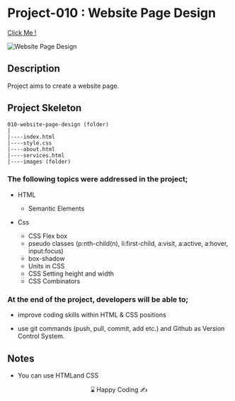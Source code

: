 # Project-010 : Website Page Design




[Click Me !](https://kaplanh.github.io/website-page-design/)

![ Website Page Design](https://github.com/kaplanh/website-page-design/assets/101884444/ec8617da-1d9a-4e12-adcf-96c397578ca8)



## Description

Project aims to create a website page.


## Project Skeleton 

```
010-website-page-design (folder)
|
|----index.html  
|----style.css   
|----about.html
|----services.html 		
|----images (folder)
```


### The following topics were addressed in the project;

-   HTML
    - Semantic Elements
  
-   Css
    -   CSS Flex box
    -   pseudo classes (p:nth-child(n), li:first-child, a:visit, a:active, a:hover, input:focus) 
    -   box-shadow
    -   Units in CSS
    -   CSS Setting height and width
    -   CSS Combinators



### At the end of the project, developers will be able to;

-   improve coding skills within HTML & CSS positions

-   use git commands (push, pull, commit, add etc.) and Github as Version Control System.

## Notes

-   You can use HTMLand CSS

<center> ⌛ Happy Coding  ✍ </center>


